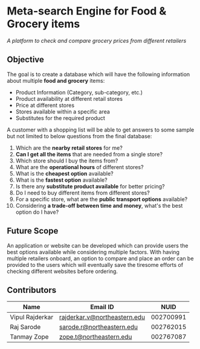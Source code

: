 
# Meta-search Engine for Food & Grocery items
*A platform to check and compare grocery prices from different retailers*

## Objective
The goal is to create a database which will have the following information about multiple **food and grocery** items:
 - Product Information (Category, sub-category, etc.)
 - Product availability at different retail stores
 - Price at different stores
 - Stores available within a specific area
 - Substitutes for the required product

A customer with a shopping list will be able to get answers to some sample but not limited to below questions from the final database:

 1. Which are the **nearby retail stores** for me?
 2. **Can I get all the items** that are needed from a single store?
 3. Which store should I buy the items from?
 4. What are the **operational hours** of different stores?
 5. What is the **cheapest option** available?
 6. What is the **fastest option** available?
 7. Is there any **substitute product available** for better pricing?
 8. Do I need to buy different items from different stores?
 9. For a specific store, what are the **public transport options** available?
 10. Considering **a trade-off between time and money**, what's the best option do I have?
 

## Future Scope
An application or website can be developed which can provide users the best options available while considering multiple factors. With having multiple retailers onboard, an option to compare and place an order can be provided to the users which will eventually save the tiresome efforts of checking different websites before ordering.

 
## Contributors

| Name | Email ID | NUID 
|--|--|--|
| Vipul Rajderkar | rajderkar.v@northeastern.edu | 002700991 
| Raj Sarode | sarode.r@northeastern.edu | 002762015
| Tanmay Zope | zope.t@northeastern.edu | 002767087
